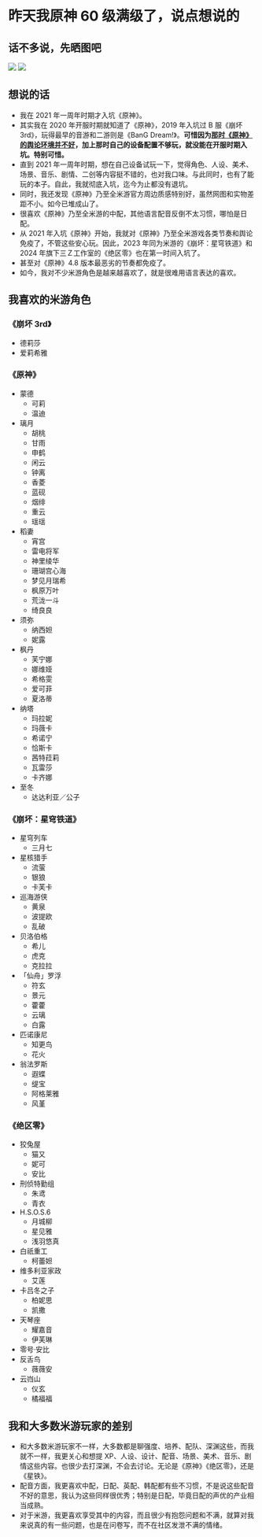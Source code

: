 # 昨天我原神 60 级满级了，说点想说的

## 话不多说，先晒图吧
![](https://raw.githubusercontent.com/Dora-Honor/mskk-blog/refs/heads/main/Images/250513/image_2025-05-12_01-01-47.png)
![](https://raw.githubusercontent.com/Dora-Honor/mskk-blog/refs/heads/main/Images/250513/image_2025-05-12_01-02-46.png)

## 想说的话
* 我在 2021 年一周年时期才入坑《原神》。
* 其实我在 2020 年开服时期就知道了《原神》，2019 年入坑过 B 服《崩坏 3rd》，玩得最早的音游和二游则是《BanG Dream!》。**可惜因为[那时《原神》的舆论环境并不好](https://github.com/bxx-114514/genshinimpact-and-media)，加上那时自己的设备配置不够玩，就没能在开服时期入坑。特别可惜。**
* 直到 2021 年一周年时期，想在自己设备试玩一下，觉得角色、人设、美术、场景、音乐、剧情、二创等内容挺不错的，也对我口味。与此同时，也有了能玩的本子。自此，我就彻底入坑，迄今为止都没有退坑。
* 同时，我还发现《原神》乃至全米游官方周边质感特别好，虽然网图和实物差距不小。如今已堆成山了。
* 很喜欢《原神》乃至全米游的中配，其他语言配音反倒不太习惯，哪怕是日配。
* 从 2021 年入坑《原神》开始，我就对《原神》乃至全米游戏各类节奏和舆论免疫了，不管这些安心玩。因此，2023 年同为米游的《崩坏：星穹铁道》和 2024 年旗下三Ｚ工作室的《绝区零》也在第一时间入坑了。
* 甚至对《原神》4.8 版本最恶劣的节奏都免疫了。
* 如今，我对不少米游角色是越来越喜欢了，就是很难用语言表达的喜欢。

## 我喜欢的米游角色
### 《崩坏 3rd》
* 德莉莎
* 爱莉希雅
### 《原神》
* 蒙德
  * 可莉
  * 温迪
* 璃月
  * 胡桃
  * 甘雨
  * 申鹤
  * 闲云
  * 钟离
  * 香菱
  * 蓝砚
  * 烟绯
  * 重云
  * 瑶瑶
* 稻妻
  * 宵宫
  * 雷电将军
  * 神里绫华
  * 珊瑚宫心海
  * 梦见月瑞希
  * 枫原万叶
  * 荒泷一斗
  * 绮良良
* 须弥
  * 纳西妲
  * 妮露
* 枫丹
  * 芙宁娜
  * 娜维娅
  * 希格雯
  * 爱可菲
  * 夏洛蒂
* 纳塔
  * 玛拉妮
  * 玛薇卡
  * 希诺宁
  * 恰斯卡
  * 茜特菈莉
  * 瓦雷莎
  * 卡齐娜
* 至冬
  * 达达利亚／公子
### 《崩坏：星穹铁道》
* 星穹列车
  * 三月七
* 星核猎手
  * 流萤
  * 银狼
  * 卡芙卡
* 巡海游侠
  * 黄泉
  * 波提欧
  * 乱破
* 贝洛伯格
  * 希儿
  * 虎克
  * 克拉拉
* 「仙舟」罗浮
  * 符玄
  * 景元
  * 藿藿
  * 云璃
  * 白露
* 匹诺康尼
  * 知更鸟
  * 花火
* 翁法罗斯
  * 遐蝶
  * 缇宝
  * 阿格莱雅
  * 风堇
### 《绝区零》
* 狡兔屋
  * 猫又
  * 妮可
  * 安比
* 刑侦特勤组
  * 朱鸢
  * 青衣
* H.S.O.S.6
  * 月城柳
  * 星见雅
  * 浅羽悠真
* 白祇重工
  * 柯蕾妲
* 维多利亚家政
  * 艾莲
* 卡吕冬之子
  * 柏妮思
  * 凯撒
* 天琴座
  * 耀嘉音
  * 伊芙琳
* 零号·安比
* 反舌鸟
  * 薇薇安
* 云岿山
  * 仪玄
  * 橘福福

## 我和大多数米游玩家的差别
* 和大多数米游玩家不一样，大多数都是聊强度、培养、配队、深渊这些，而我就不一样，我更关心和想提 XP、人设、设计、配音、场景、美术、音乐、剧情这些内容。也很少去打深渊，不会去讨论。无论是《原神》《绝区零》，还是《星铁》。
* 配音方面，我更喜欢中配，日配、英配、韩配都有些不习惯，不是说这些配音不好的意思，我认为这些同样很优秀；特别是日配，毕竟日配的声优的产业相当成熟。
* 对于米游，我更喜欢享受其中的内容，而且很少有抱怨问题和不满，就算对我来说真的有一些问题，也是在问卷写，而不在社区发泄不满的情绪。
